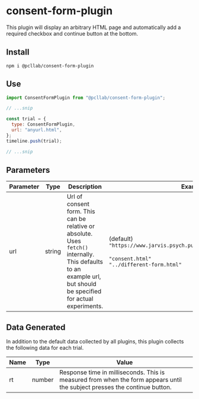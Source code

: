 # consent-form-plugin

This plugin will display an arbitrary HTML page and automatically add a required checkbox and continue button at the bottom.

## Install

```
npm i @pcllab/consent-form-plugin
```

## Use

```js
import ConsentFormPlugin from "@pcllab/consent-form-plugin";

// ...snip

const trial = {
  type: ConsentFormPlugin,
  url: "anyurl.html",
};
timeline.push(trial);

// ...snip
```

## Parameters

| Parameter | Type   | Description                                                                                                                                                        | Examples                                                                                                                       |
| --------- | ------ | ------------------------------------------------------------------------------------------------------------------------------------------------------------------ | ------------------------------------------------------------------------------------------------------------------------------ |
| url       | string | Url of consent form. This can be relative or absolute. Uses `fetch()` internally. This defaults to an example url, but should be specified for actual experiments. | (default)<br>`"https://www.jarvis.psych.purdue.edu/weblab/consent.html"`<br><br>`"consent.html"`<br>`"../different-form.html"` |

## Data Generated

In addition to the default data collected by all plugins, this plugin collects the following data for each trial.

| Name | Type   | Value                                                                                                                     |
| ---- | ------ | ------------------------------------------------------------------------------------------------------------------------- |
| rt   | number | Response time in milliseconds. This is measured from when the form appears until the subject presses the continue button. |
